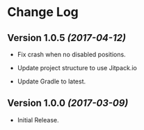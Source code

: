 Change Log
==========

Version 1.0.5 *(2017-04-12)*
----------------------------

 * Fix crash when no disabled positions.

 * Update project structure to use Jitpack.io

 * Update Gradle to latest.

Version 1.0.0 *(2017-03-09)*
----------------------------

 * Initial Release.

